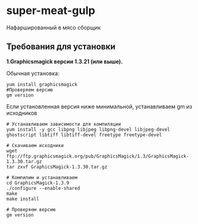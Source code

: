 # super-meat-gulp
Нафаршированный в мясо сборщик

## Требования для установки
**1.Graphicsmagick версии 1.3.21 (или выше).**

Обычная установка:
```
yum install graphicsmagick
#Проверяем версию
gm version
```

Если установленная версия ниже минимальной, устанавливаем gm из исходников
```
# Устанавливаем зависимости для компиляции
yum install -y gcc libpng libjpeg libpng-devel libjpeg-devel ghostscript libtiff libtiff-devel freetype freetype-devel

# Скачиваем исходники
wget ftp://ftp.graphicsmagick.org/pub/GraphicsMagick/1.3/GraphicsMagick-1.3.30.tar.gz
tar zxvf GraphicsMagick-1.3.30.tar.gz

# Компилим и устанавливаем
cd GraphicsMagick-1.3.9
./configure --enable-shared
make
make install

# Проверяем версию
gm version
```
